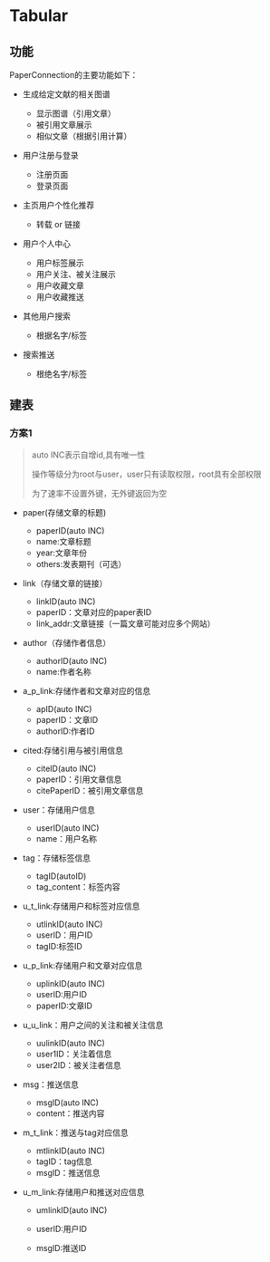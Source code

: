 # Tabular

## 功能

PaperConnection的主要功能如下：

- 生成给定文献的相关图谱
  - 显示图谱（引用文章）
  - 被引用文章展示
  - 相似文章（根据引用计算）

- 用户注册与登录
  - 注册页面
  - 登录页面

- 主页用户个性化推荐
  - 转载 or 链接

- 用户个人中心
  - 用户标签展示
  - 用户关注、被关注展示
  - 用户收藏文章
  - 用户收藏推送

- 其他用户搜索
  - 根据名字/标签

- 搜索推送
  - 根绝名字/标签


## 建表

### 方案1

> auto INC表示自增id,具有唯一性
>
> 操作等级分为root与user，user只有读取权限，root具有全部权限
>
> 为了速率不设置外键，无外键返回为空

- paper(存储文章的标题)
  - paperID(auto INC)
  - name:文章标题
  - year:文章年份
  - others:发表期刊（可选）
  
- link（存储文章的链接）
  - linkID(auto INC)
  - paperID：文章对应的paper表ID
  - link_addr:文章链接（一篇文章可能对应多个网站）
- author（存储作者信息）
  - authorID(auto INC)
  - name:作者名称
- a_p_link:存储作者和文章对应的信息
  - apID(auto INC)
  - paperID：文章ID
  - authorID:作者ID
- cited:存储引用与被引用信息
  - citeID(auto INC)
  - paperID：引用文章信息
  - citePaperID：被引用文章信息

- user：存储用户信息
  - userID(auto INC)
  - name：用户名称
- tag：存储标签信息
  - tagID(autoID)
  - tag_content：标签内容
- u_t_link:存储用户和标签对应信息
  - utlinkID(auto INC)
  - userID：用户ID
  - tagID:标签ID
- u_p_link:存储用户和文章对应信息
  - uplinkID(auto INC)
  - userID:用户ID
  - paperID:文章ID
- u_u_link：用户之间的关注和被关注信息
  - uulinkID(auto INC)
  - user1ID：关注着信息
  - user2ID：被关注者信息
- msg：推送信息
  - msgID(auto INC)
  - content：推送内容
- m_t_link：推送与tag对应信息
  - mtlinkID(auto INC)
  - tagID：tag信息
  - msgID：推送信息

- u_m_link:存储用户和推送对应信息

  - umlinkID(auto INC)

  - userID:用户ID

  - msgID:推送ID